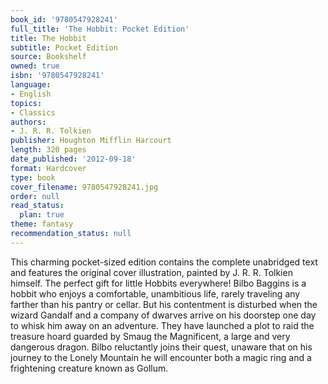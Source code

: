 ```yaml
---
book_id: '9780547928241'
full_title: 'The Hobbit: Pocket Edition'
title: The Hobbit
subtitle: Pocket Edition
source: Bookshelf
owned: true
isbn: '9780547928241'
language:
- English
topics:
- Classics
authors:
- J. R. R. Tolkien
publisher: Houghton Mifflin Harcourt
length: 320 pages
date_published: '2012-09-18'
format: Hardcover
type: book
cover_filename: 9780547928241.jpg
order: null
read_status:
  plan: true
theme: fantasy
recommendation_status: null
---
```

This charming pocket-sized edition contains the complete unabridged text and features the original cover illustration, painted by J. R. R. Tolkien himself. The perfect gift for little Hobbits everywhere! Bilbo Baggins is a hobbit who enjoys a comfortable, unambitious life, rarely traveling any farther than his pantry or cellar. But his contentment is disturbed when the wizard Gandalf and a company of dwarves arrive on his doorstep one day to whisk him away on an adventure. They have launched a plot to raid the treasure hoard guarded by Smaug the Magnificent, a large and very dangerous dragon. Bilbo reluctantly joins their quest, unaware that on his journey to the Lonely Mountain he will encounter both a magic ring and a frightening creature known as Gollum.
